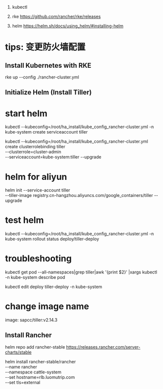 1. kubectl

2. rke
https://github.com/rancher/rke/releases

3. helm
https://helm.sh/docs/using_helm/#installing-helm


# tips: 变更防火墙配置

## Install Kubernetes with RKE
rke up --config ./rancher-cluster.yml

## Initialize Helm (Install Tiller)
# start helm
kubectl --kubeconfig=/root/ha_install/kube_config_rancher-cluster.yml -n kube-system create serviceaccount tiller

kubectl --kubeconfig=/root/ha_install/kube_config_rancher-cluster.yml create clusterrolebinding tiller \
  --clusterrole=cluster-admin \
  --serviceaccount=kube-system:tiller --upgrade

# helm for aliyun
helm init --service-account tiller \
--tiller-image registry.cn-hangzhou.aliyuncs.com/google_containers/tiller --upgrade

# test helm
kubectl --kubeconfig=/root/ha_install/kube_config_rancher-cluster.yml -n kube-system  rollout status deploy/tiller-deploy

# troubleshooting

kubectl get pod --all-namespaces|grep tiller|awk '{print $2}' |xargs kubectl -n kube-system describe pod

kubectl edit deploy tiller-deploy -n kube-system
# change image name
image: sapcc/tiller:v2.14.3


##  Install Rancher
helm repo add rancher-stable https://releases.rancher.com/server-charts/stable

helm install rancher-stable/rancher \
  --name rancher \
  --namespace cattle-system \
  --set hostname=rlb.luomutrip.com \
  --set tls=external